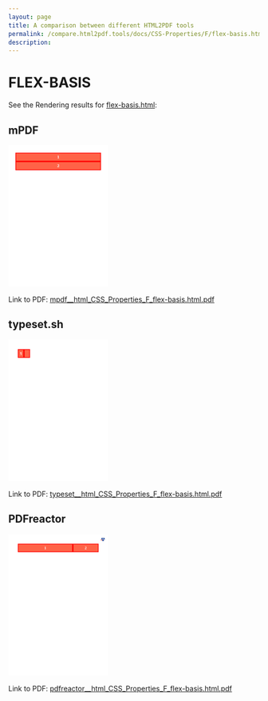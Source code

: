 ```yaml
---
layout: page
title: A comparison between different HTML2PDF tools
permalink: /compare.html2pdf.tools/docs/CSS-Properties/F/flex-basis.html
description: 
---
```


# FLEX-BASIS

See the Rendering results for [flex-basis.html](/html/CSS%20Properties/F/flex-basis.html):

## mPDF
![](mpdf__html_CSS_Properties_F_flex-basis.html.png) 

Link to PDF: [mpdf__html_CSS_Properties_F_flex-basis.html.pdf](mpdf__html_CSS_Properties_F_flex-basis.html.pdf)

## typeset.sh
![](typeset__html_CSS_Properties_F_flex-basis.html.png) 

Link to PDF: [typeset__html_CSS_Properties_F_flex-basis.html.pdf](typeset__html_CSS_Properties_F_flex-basis.html.pdf)

## PDFreactor
![](pdfreactor__html_CSS_Properties_F_flex-basis.html.png) 

Link to PDF: [pdfreactor__html_CSS_Properties_F_flex-basis.html.pdf](pdfreactor__html_CSS_Properties_F_flex-basis.html.pdf)
